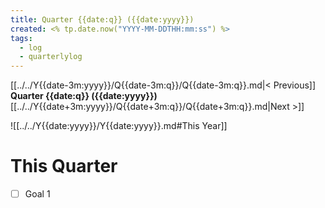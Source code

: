 ```yaml
---
title: Quarter {{date:q}} ({{date:yyyy}})
created: <% tp.date.now("YYYY-MM-DDTHH:mm:ss") %>
tags:
  - log
  - quarterlylog
---
```

[[../../Y{{date-3m:yyyy}}/Q{{date-3m:q}}/Q{{date-3m:q}}.md|< Previous]] **Quarter {{date:q}} ({{date:yyyy}})** [[../../Y{{date+3m:yyyy}}/Q{{date+3m:q}}/Q{{date+3m:q}}.md|Next >]]

![[../../Y{{date:yyyy}}/Y{{date:yyyy}}.md#This Year]]
# This Quarter
- [ ] Goal 1
